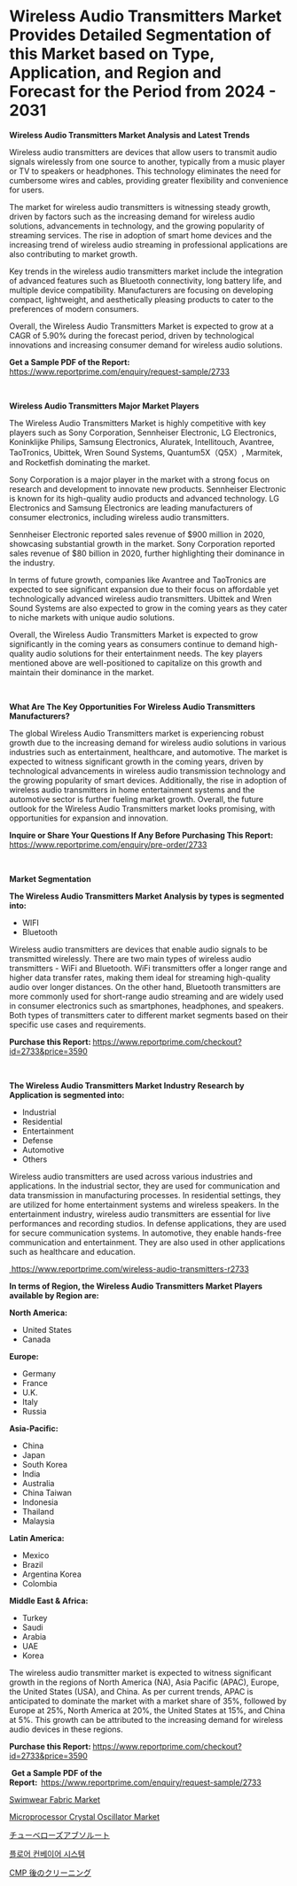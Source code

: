 <p><h1>Wireless Audio Transmitters Market Provides Detailed Segmentation of this Market based on Type, Application, and Region and Forecast for the Period from 2024 - 2031</h1></p><p><strong>Wireless Audio Transmitters Market Analysis and Latest Trends</strong></p>
<p><p>Wireless audio transmitters are devices that allow users to transmit audio signals wirelessly from one source to another, typically from a music player or TV to speakers or headphones. This technology eliminates the need for cumbersome wires and cables, providing greater flexibility and convenience for users.</p><p>The market for wireless audio transmitters is witnessing steady growth, driven by factors such as the increasing demand for wireless audio solutions, advancements in technology, and the growing popularity of streaming services. The rise in adoption of smart home devices and the increasing trend of wireless audio streaming in professional applications are also contributing to market growth.</p><p>Key trends in the wireless audio transmitters market include the integration of advanced features such as Bluetooth connectivity, long battery life, and multiple device compatibility. Manufacturers are focusing on developing compact, lightweight, and aesthetically pleasing products to cater to the preferences of modern consumers.</p><p>Overall, the Wireless Audio Transmitters Market is expected to grow at a CAGR of 5.90% during the forecast period, driven by technological innovations and increasing consumer demand for wireless audio solutions.</p></p>
<p><strong>Get a Sample PDF of the Report:&nbsp;</strong> <a href="https://www.reportprime.com/enquiry/request-sample/2733">https://www.reportprime.com/enquiry/request-sample/2733</a></p>
<p>&nbsp;</p>
<p><strong>Wireless Audio Transmitters Major Market Players</strong></p>
<p><p>The Wireless Audio Transmitters Market is highly competitive with key players such as Sony Corporation, Sennheiser Electronic, LG Electronics, Koninklijke Philips, Samsung Electronics, Aluratek, Intellitouch, Avantree, TaoTronics, Ubittek, Wren Sound Systems, Quantum5X（Q5X）, Marmitek, and Rocketfish dominating the market.</p><p>Sony Corporation is a major player in the market with a strong focus on research and development to innovate new products. Sennheiser Electronic is known for its high-quality audio products and advanced technology. LG Electronics and Samsung Electronics are leading manufacturers of consumer electronics, including wireless audio transmitters.</p><p>Sennheiser Electronic reported sales revenue of $900 million in 2020, showcasing substantial growth in the market. Sony Corporation reported sales revenue of $80 billion in 2020, further highlighting their dominance in the industry.</p><p>In terms of future growth, companies like Avantree and TaoTronics are expected to see significant expansion due to their focus on affordable yet technologically advanced wireless audio transmitters. Ubittek and Wren Sound Systems are also expected to grow in the coming years as they cater to niche markets with unique audio solutions.</p><p>Overall, the Wireless Audio Transmitters Market is expected to grow significantly in the coming years as consumers continue to demand high-quality audio solutions for their entertainment needs. The key players mentioned above are well-positioned to capitalize on this growth and maintain their dominance in the market.</p></p>
<p>&nbsp;</p>
<p><strong>What Are The Key Opportunities For Wireless Audio Transmitters Manufacturers?</strong></p>
<p><p>The global Wireless Audio Transmitters market is experiencing robust growth due to the increasing demand for wireless audio solutions in various industries such as entertainment, healthcare, and automotive. The market is expected to witness significant growth in the coming years, driven by technological advancements in wireless audio transmission technology and the growing popularity of smart devices. Additionally, the rise in adoption of wireless audio transmitters in home entertainment systems and the automotive sector is further fueling market growth. Overall, the future outlook for the Wireless Audio Transmitters market looks promising, with opportunities for expansion and innovation.</p></p>
<p><strong>Inquire or Share Your Questions If Any Before Purchasing This Report:</strong> <a href="https://www.reportprime.com/enquiry/pre-order/2733">https://www.reportprime.com/enquiry/pre-order/2733</a></p>
<p>&nbsp;</p>
<p><strong>Market Segmentation</strong></p>
<p><strong>The Wireless Audio Transmitters Market Analysis by types is segmented into:</strong></p>
<p><ul><li>WIFI</li><li>Bluetooth</li></ul></p>
<p><p>Wireless audio transmitters are devices that enable audio signals to be transmitted wirelessly. There are two main types of wireless audio transmitters - WiFi and Bluetooth. WiFi transmitters offer a longer range and higher data transfer rates, making them ideal for streaming high-quality audio over longer distances. On the other hand, Bluetooth transmitters are more commonly used for short-range audio streaming and are widely used in consumer electronics such as smartphones, headphones, and speakers. Both types of transmitters cater to different market segments based on their specific use cases and requirements.</p></p>
<p><strong>Purchase this Report:&nbsp;</strong><a href="https://www.reportprime.com/checkout?id=2733&price=3590">https://www.reportprime.com/checkout?id=2733&price=3590</a></p>
<p>&nbsp;</p>
<p><strong>The Wireless Audio Transmitters Market Industry Research by Application is segmented into:</strong></p>
<p><ul><li>Industrial</li><li>Residential</li><li>Entertainment</li><li>Defense</li><li>Automotive</li><li>Others</li></ul></p>
<p><p>Wireless audio transmitters are used across various industries and applications. In the industrial sector, they are used for communication and data transmission in manufacturing processes. In residential settings, they are utilized for home entertainment systems and wireless speakers. In the entertainment industry, wireless audio transmitters are essential for live performances and recording studios. In defense applications, they are used for secure communication systems. In automotive, they enable hands-free communication and entertainment. They are also used in other applications such as healthcare and education.</p></p>
<p><a href="https://www.reportprime.com/wireless-audio-transmitters-r2733">&nbsp;https://www.reportprime.com/wireless-audio-transmitters-r2733</a></p>
<p><strong>In terms of Region, the Wireless Audio Transmitters Market Players available by Region are:</strong></p>
<p>
    <p> <strong> North America: </strong>
        <ul>
            <li>United States</li>
            <li>Canada</li>
        </ul>
        </p> 
    <p> <strong> Europe: </strong>
        <ul>
            <li>Germany</li>
            <li>France</li>
            <li>U.K.</li>
            <li>Italy</li>
            <li>Russia</li>
        </ul>
        </p> 
    <p> <strong> Asia-Pacific: </strong>
        <ul>
            <li>China</li>
            <li>Japan</li>
            <li>South Korea</li>
            <li>India</li>
            <li>Australia</li>
            <li>China Taiwan</li>
            <li>Indonesia</li>
            <li>Thailand</li>
            <li>Malaysia</li>
        </ul>
        </p> 
    <p> <strong> Latin America: </strong>
        <ul>
            <li>Mexico</li>
            <li>Brazil</li>
            <li>Argentina Korea</li>
            <li>Colombia</li>
        </ul>
        </p> 
    <p> <strong> Middle East & Africa: </strong>
        <ul>
            <li>Turkey</li>
            <li>Saudi</li>
            <li>Arabia</li>
            <li>UAE</li>
            <li>Korea</li>
        </ul>
    </p>
    </p>
<p><p>The wireless audio transmitter market is expected to witness significant growth in the regions of North America (NA), Asia Pacific (APAC), Europe, the United States (USA), and China. As per current trends, APAC is anticipated to dominate the market with a market share of 35%, followed by Europe at 25%, North America at 20%, the United States at 15%, and China at 5%. This growth can be attributed to the increasing demand for wireless audio devices in these regions.</p></p>
<p><strong>Purchase this Report: </strong><a href="https://www.reportprime.com/checkout?id=2733&price=3590">https://www.reportprime.com/checkout?id=2733&price=3590</a></p>
<p>&nbsp;<strong>Get a Sample PDF of the Report:&nbsp;&nbsp;</strong><a href="https://www.reportprime.com/enquiry/request-sample/2733">https://www.reportprime.com/enquiry/request-sample/2733</a></p>
<p><strong></strong></p>
<p><p><a href="https://issuu.com/reportprime-2/docs/swimwear-fabric-market-size-2030.pptx">Swimwear Fabric Market</a></p><p><a href="https://github.com/MyrtisWest1/Market-Research-Report-List-1/blob/main/microprocessor-crystal-oscillator-market.md">Microprocessor Crystal Oscillator Market</a></p><p><a href="https://github.com/deonnorth8/Market-Research-Report-List-1/blob/main/926137272514.md">チューベローズアブソルート</a></p><p><a href="https://github.com/ROBERTS65DAVID/Market-Research-Report-List-1/blob/main/617411169395.md">플로어 컨베이어 시스템</a></p><p><a href="https://github.com/LizaHeller2023/Market-Research-Report-List-1/blob/main/447479972515.md">CMP 後のクリーニング</a></p></p>